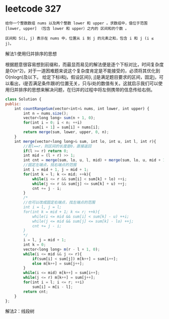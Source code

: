 # leetcode 327

```
给你一个整数数组 nums 以及两个整数 lower 和 upper 。求数组中，值位于范围 [lower, upper] （包含 lower 和 upper）之内的 区间和的个数 。

区间和 S(i, j) 表示在 nums 中，位置从 i 到 j 的元素之和，包含 i 和 j (i ≤ j)。
```

解法1:使用归并排序的思想

根据题意很容易想到前缀和，而最显而易见的解法便是逐个下标对比，时间复杂度是O(n^2)，对于一道困难题来说这个复杂度肯定是不能接受的，必须将其优化到O(nlogn)及以下。
给定下标i和j，假设区间[i, j]是满足题目要求的区间，固定j，可以看出，i是否满足条件跟i的位置无关，只与i处的数值有关。这就启示我们可以使用归并排序的思想来解决问题，在归并的过程中将左侧携带的信息传给右侧。

```Javascript
class Solution {
public:
    int countRangeSum(vector<int>& nums, int lower, int upper) {
        int n = nums.size();
        vector<long long> sum(n + 1, 0);
        for(int i = 0; i < n; ++i)
            sum[i + 1] = sum[i] + nums[i];
        return merge(sum, lower, upper, 0, n);
    }
    int merge(vector<long long>& sum, int lo, int u, int l, int r){
        //若l==r，则区间的长度是0，直接返回
		if(l >= r) return 0;
        int mid = (l + r) >> 1;
        int cnt = merge(sum, lo, u, l, mid) + merge(sum, lo, u, mid + 1, r);
		//固定左端点，找右端点的范围
        int i = mid + 1, j = mid + 1;
        for(int k = l; k <= mid; ++k){
            while(i <= r && sum[i] < sum[k] + lo) ++i;
            while(j <= r && sum[j] <= sum[k] + u) ++j;
            cnt += j - i;
        }
		/*
		//也可以改成固定右端点，找左端点的范围
		int i = l, j = l;
        for(int k = mid + 1; k <= r; ++k){
            while(i <= mid && sum[i] < sum[k] - u) ++i;
            while(j <= mid && sum[j] <= sum[k] - lo) ++j;
            cnt += j - i;
        }
		*/
        i = l, j = mid + 1;
        int k = 0;
        vector<long long> m(r - l + 1, 0);
        while(i <= mid && j <= r){
            if(sum[i] < sum[j]) m[k++] = sum[i++];
            else m[k++] = sum[j++];
        }
        while(i <= mid) m[k++] = sum[i++];
        while(j <= r) m[k++] = sum[j++];
        for(int i = l; i <= r; ++i)
            sum[i] = m[i - l];
        return cnt;
    }
};
```

解法2：线段树
```JavaScript


```